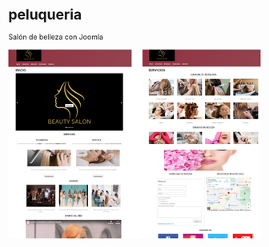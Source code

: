 # peluqueria
Salón de belleza con Joomla
</br></br>
![](https://github.com/NDisponible/peluqueria/blob/main/ReadmeFotosSalonBelleza.png)
